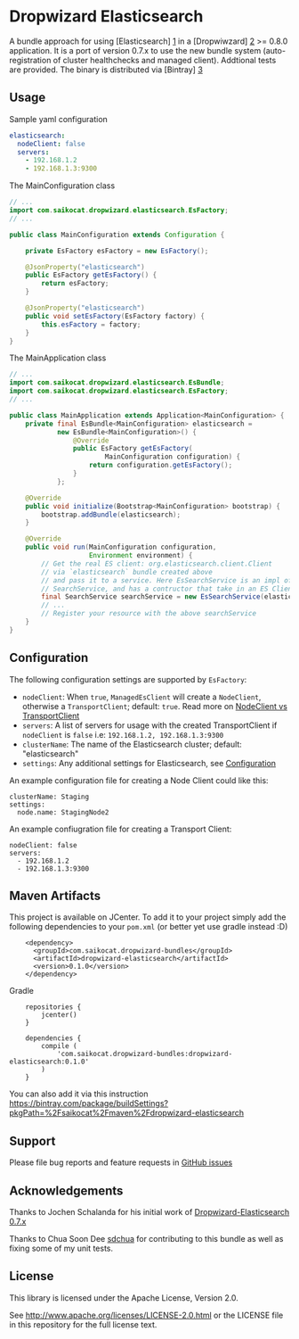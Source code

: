 Dropwizard Elasticsearch
========================

A bundle approach for using [Elasticsearch] [1] in a [Dropwiwzard] [2] >= 0.8.0 application. It is a port of version 0.7.x to use the new bundle system (auto-registration of cluster healthchecks and managed client). Addtional tests are provided. The binary is distributed via [Bintray] [3]

[1]: http://www.elastic.co
[2]: http://dropwizard.io/0.8.0/docs
[3]: https://bintray.com/saikocat/maven/dropwizard-elasticsearch


Usage
-----

Sample yaml configuration

```yaml
elasticsearch:
  nodeClient: false
  servers:
    - 192.168.1.2
    - 192.168.1.3:9300
```

The MainConfiguration class

```java
// ...
import com.saikocat.dropwizard.elasticsearch.EsFactory;
// ...

public class MainConfiguration extends Configuration {

    private EsFactory esFactory = new EsFactory();

    @JsonProperty("elasticsearch")
    public EsFactory getEsFactory() {
        return esFactory;
    }

    @JsonProperty("elasticsearch")
    public void setEsFactory(EsFactory factory) {
        this.esFactory = factory;
    }
}
```

The MainApplication class

```java
// ...
import com.saikocat.dropwizard.elasticsearch.EsBundle;
import com.saikocat.dropwizard.elasticsearch.EsFactory;
// ...

public class MainApplication extends Application<MainConfiguration> {
    private final EsBundle<MainConfiguration> elasticsearch =
            new EsBundle<MainConfiguration>() {
                @Override
                public EsFactory getEsFactory(
                        MainConfiguration configuration) {
                    return configuration.getEsFactory();
                }
            };

    @Override
    public void initialize(Bootstrap<MainConfiguration> bootstrap) {
        bootstrap.addBundle(elasticsearch);
    }

    @Override
    public void run(MainConfiguration configuration,
                    Environment environment) {
        // Get the real ES client: org.elasticsearch.client.Client
        // via `elasticsearch` bundle created above
        // and pass it to a service. Here EsSearchService is an impl of
        // SearchService, and has a contructor that take in an ES Client
        final SearchService searchService = new EsSearchService(elasticsearch.getClient());
        // ...
        // Register your resource with the above searchService
    }
}
```


Configuration
-------------

The following configuration settings are supported by `EsFactory`:

* `nodeClient`: When `true`, `ManagedEsClient` will create a `NodeClient`, otherwise a `TransportClient`; default: `true`. Read more on [NodeClient vs TransportClient](http://www.elastic.co/guide/en/elasticsearch/guide/current/_transport_client_versus_node_client.html)
* `servers`: A list of servers for usage with the created TransportClient if `nodeClient` is `false` i.e: `192.168.1.2, 192.168.1.3:9300`
* `clusterName`: The name of the Elasticsearch cluster; default: "elasticsearch"
* `settings`: Any additional settings for Elasticsearch, see [Configuration](http://www.elastic.co/guide/en/elasticsearch/reference/master/setup-configuration.html)

An example configuration file for creating a Node Client could like this:

    clusterName: Staging
    settings:
      node.name: StagingNode2

An example confiugration file for creating a Transport Client:

    nodeClient: false
    servers:
      - 192.168.1.2
      - 192.168.1.3:9300


Maven Artifacts
---------------

This project is available on JCenter. To add it to your project simply add the following dependencies to your `pom.xml` (or better yet use gradle instead :D)

```
    <dependency>
      <groupId>com.saikocat.dropwizard-bundles</groupId>
      <artifactId>dropwizard-elasticsearch</artifactId>
      <version>0.1.0</version>
    </dependency>
```

Gradle

```
    repositories {
        jcenter()
    }

    dependencies {
        compile (
            'com.saikocat.dropwizard-bundles:dropwizard-elasticsearch:0.1.0'
        )
    }
```

You can also add it via this instruction
https://bintray.com/package/buildSettings?pkgPath=%2Fsaikocat%2Fmaven%2Fdropwizard-elasticsearch


Support
-------

Please file bug reports and feature requests in [GitHub issues](https://github.com/saikocat/dropwizard-elasticsearch/issues)


Acknowledgements
----------------

Thanks to Jochen Schalanda for his initial work of [Dropwizard-Elasticsearch 0.7.x](https://github.com/dropwizard/dropwizard-elasticsearch)

Thanks to Chua Soon Dee [sdchua](https://github.com/chuasoondee) for contributing to this bundle as well as fixing some of my unit tests.

License
-------

This library is licensed under the Apache License, Version 2.0.

See http://www.apache.org/licenses/LICENSE-2.0.html or the LICENSE file in this repository for the full license text.
